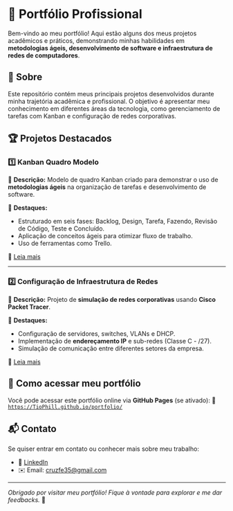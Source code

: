 # 📂 Portfólio Profissional

Bem-vindo ao meu portfólio! Aqui estão alguns dos meus projetos acadêmicos e práticos, demonstrando minhas habilidades em **metodologias ágeis, desenvolvimento de software e infraestrutura de redes de computadores**.

## 🚀 Sobre
Este repositório contém meus principais projetos desenvolvidos durante minha trajetória acadêmica e profissional. O objetivo é apresentar meu conhecimento em diferentes áreas da tecnologia, como gerenciamento de tarefas com Kanban e configuração de redes corporativas.

## 🏆 Projetos Destacados

### 1️⃣ Kanban Quadro Modelo
📌 **Descrição:** 
Modelo de quadro Kanban criado para demonstrar o uso de **metodologias ágeis** na organização de tarefas e desenvolvimento de software.

🔹 **Destaques:**
- Estruturado em seis fases: Backlog, Design, Tarefa, Fazendo, Revisão de Código, Teste e Concluído.
- Aplicação de conceitos ágeis para otimizar fluxo de trabalho.
- Uso de ferramentas como Trello.

📄 [Leia mais](#)

---

### 2️⃣ Configuração de Infraestrutura de Redes
📌 **Descrição:**
Projeto de **simulação de redes corporativas** usando **Cisco Packet Tracer**.

🔹 **Destaques:**
- Configuração de servidores, switches, VLANs e DHCP.
- Implementação de **endereçamento IP** e sub-redes (Classe C - /27).
- Simulação de comunicação entre diferentes setores da empresa.

📄 [Leia mais](#)

## 📢 Como acessar meu portfólio
Você pode acessar este portfólio online via **GitHub Pages** (se ativado):
📎 [`https://TioPhill.github.io/portfolio/`](https://TioPhill.github.io/portfolio/)

## 📬 Contato
Se quiser entrar em contato ou conhecer mais sobre meu trabalho:
- 💼 [LinkedIn](https://www.linkedin.com/in/felipe-simões-da-cruz-b68069238/)
- ✉️ Email: cruzfe35@gmail.com 

---
*Obrigado por visitar meu portfólio! Fique à vontade para explorar e me dar feedbacks.* 🚀

